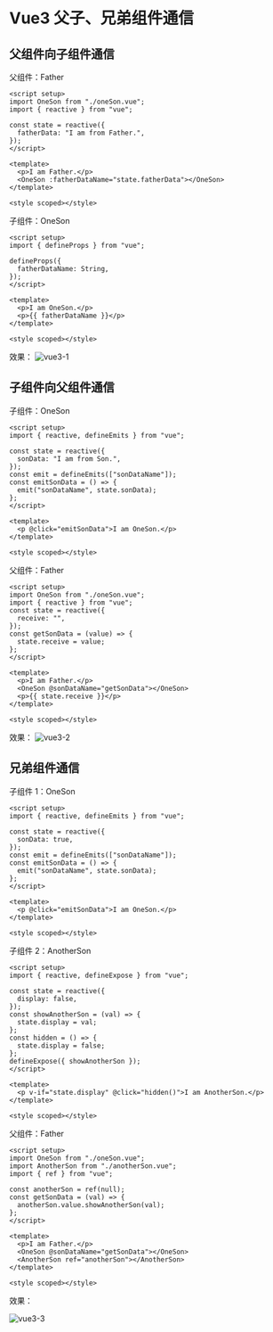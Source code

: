 # Vue3 父子、兄弟组件通信

## 父组件向子组件通信

父组件：Father

```vue
<script setup>
import OneSon from "./oneSon.vue";
import { reactive } from "vue";

const state = reactive({
  fatherData: "I am from Father.",
});
</script>

<template>
  <p>I am Father.</p>
  <OneSon :fatherDataName="state.fatherData"></OneSon>
</template>

<style scoped></style>
```

子组件：OneSon

```vue
<script setup>
import { defineProps } from "vue";

defineProps({
  fatherDataName: String,
});
</script>

<template>
  <p>I am OneSon.</p>
  <p>{{ fatherDataName }}</p>
</template>

<style scoped></style>
```

效果：
![vue3-1](https://zhang.beer/static/images/vue3-1.png)

## 子组件向父组件通信

子组件：OneSon

```vue
<script setup>
import { reactive, defineEmits } from "vue";

const state = reactive({
  sonData: "I am from Son.",
});
const emit = defineEmits(["sonDataName"]);
const emitSonData = () => {
  emit("sonDataName", state.sonData);
};
</script>

<template>
  <p @click="emitSonData">I am OneSon.</p>
</template>

<style scoped></style>
```

父组件：Father

```vue
<script setup>
import OneSon from "./oneSon.vue";
import { reactive } from "vue";
const state = reactive({
  receive: "",
});
const getSonData = (value) => {
  state.receive = value;
};
</script>

<template>
  <p>I am Father.</p>
  <OneSon @sonDataName="getSonData"></OneSon>
  <p>{{ state.receive }}</p>
</template>

<style scoped></style>
```

效果：
![vue3-2](https://zhang.beer/static/images/vue3-2.gif)

## 兄弟组件通信

子组件 1：OneSon

```vue
<script setup>
import { reactive, defineEmits } from "vue";

const state = reactive({
  sonData: true,
});
const emit = defineEmits(["sonDataName"]);
const emitSonData = () => {
  emit("sonDataName", state.sonData);
};
</script>

<template>
  <p @click="emitSonData">I am OneSon.</p>
</template>

<style scoped></style>
```

子组件 2：AnotherSon

```vue
<script setup>
import { reactive, defineExpose } from "vue";

const state = reactive({
  display: false,
});
const showAnotherSon = (val) => {
  state.display = val;
};
const hidden = () => {
  state.display = false;
};
defineExpose({ showAnotherSon });
</script>

<template>
  <p v-if="state.display" @click="hidden()">I am AnotherSon.</p>
</template>

<style scoped></style>
```

父组件：Father

```vue
<script setup>
import OneSon from "./oneSon.vue";
import AnotherSon from "./anotherSon.vue";
import { ref } from "vue";

const anotherSon = ref(null);
const getSonData = (val) => {
  anotherSon.value.showAnotherSon(val);
};
</script>

<template>
  <p>I am Father.</p>
  <OneSon @sonDataName="getSonData"></OneSon>
  <AnotherSon ref="anotherSon"></AnotherSon>
</template>

<style scoped></style>
```

效果：

![vue3-3](https://zhang.beer/static/images/vue3-3.gif)
